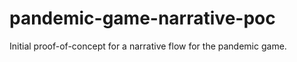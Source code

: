 # pandemic-game-narrative-poc

Initial proof-of-concept for a narrative flow for the pandemic game.
